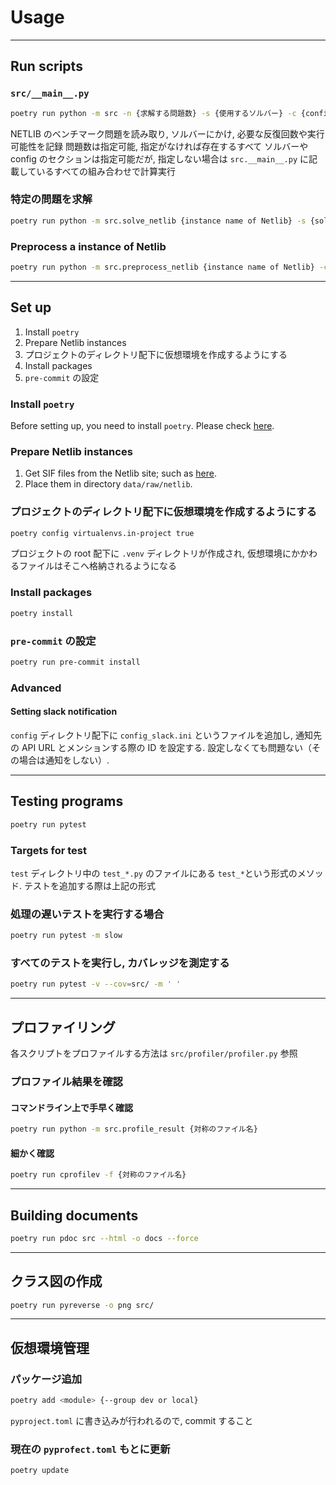 # Usage
---
## Run scripts
### `src/__main__.py`
```sh
poetry run python -m src -n {求解する問題数} -s {使用するソルバー} -c {config のセクション名} -sn {何番目の問題から解くか} {-k: Kennington の大きいサイズの問題を解く場合つける}
```

NETLIB のベンチマーク問題を読み取り, ソルバーにかけ, 必要な反復回数や実行可能性を記録
問題数は指定可能, 指定がなければ存在するすべて
ソルバーやconfig のセクションは指定可能だが, 指定しない場合は `src.__main__.py` に記載しているすべての組み合わせで計算実行

### 特定の問題を求解
```sh
poetry run python -m src.solve_netlib {instance name of Netlib} -s {solver name} -c {section name of config}
```

### Preprocess a instance of Netlib
```sh
poetry run python -m src.preprocess_netlib {instance name of Netlib} -c {section name of config} {-j: Julia を使用するか}
```

---
## Set up
1. Install `poetry`
2. Prepare Netlib instances
3. プロジェクトのディレクトリ配下に仮想環境を作成するようにする
4. Install packages
5. `pre-commit` の設定

### Install `poetry`
Before setting up,
you need to install `poetry`.
Please check [here](https://python-poetry.org/docs/).

### Prepare Netlib instances
1. Get SIF files from the Netlib site; such as [here](https://www.netlib.org/lp/data/index.html).
2. Place them in directory `data/raw/netlib`.

### プロジェクトのディレクトリ配下に仮想環境を作成するようにする
```sh
poetry config virtualenvs.in-project true
```

プロジェクトの root 配下に `.venv` ディレクトリが作成され, 仮想環境にかかわるファイルはそこへ格納されるようになる

### Install packages
```sh
poetry install
```

### `pre-commit` の設定
```sh
poetry run pre-commit install
```

### Advanced
#### Setting slack notification
`config` ディレクトリ配下に `config_slack.ini` というファイルを追加し,
通知先の API URL とメンションする際の ID を設定する.
設定しなくても問題ない（その場合は通知をしない）.

---
## Testing programs
```sh
poetry run pytest
```

### Targets for test
`test` ディレクトリ中の `test_*.py` のファイルにある `test_*`という形式のメソッド.
テストを追加する際は上記の形式

### 処理の遅いテストを実行する場合
```sh
poetry run pytest -m slow
```

### すべてのテストを実行し, カバレッジを測定する
```sh
poetry run pytest -v --cov=src/ -m ' '
```

---
## プロファイリング
各スクリプトをプロファイルする方法は `src/profiler/profiler.py` 参照

### プロファイル結果を確認
#### コマンドライン上で手早く確認
```sh
poetry run python -m src.profile_result {対称のファイル名}
```

#### 細かく確認
```sh
poetry run cprofilev -f {対称のファイル名}
```

---
## Building documents
```sh
poetry run pdoc src --html -o docs --force
```

---
## クラス図の作成
```sh
poetry run pyreverse -o png src/
```

---
## 仮想環境管理
### パッケージ追加
```sh
poetry add <module> {--group dev or local}
```

`pyproject.toml` に書き込みが行われるので, commit すること

### 現在の `pyprofect.toml` もとに更新
```sh
poetry update
```
